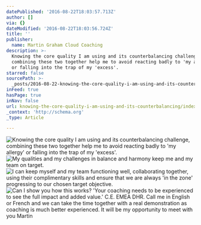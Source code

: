 ```yaml
---
datePublished: '2016-08-22T18:03:57.713Z'
author: []
via: {}
dateModified: '2016-08-22T18:03:56.724Z'
title: ''
publisher:
  name: Martin Graham Cloud Coaching
description: >-
  Knowing the core quality I am using and its counterbalancing challenge,
  combining these two together help me to avoid reacting badly to 'my allergy'
  or falling into the trap of my 'excess'.
starred: false
sourcePath: >-
  _posts/2016-08-22-knowing-the-core-quality-i-am-using-and-its-counterbalancing.md
inFeed: true
hasPage: true
inNav: false
url: knowing-the-core-quality-i-am-using-and-its-counterbalancing/index.html
_context: 'http://schema.org'
_type: Article

---
```

![Knowing the core quality I am using and its counterbalancing challenge, combining these two together help me to avoid reacting badly to 'my allergy' or falling into the trap of my 'excess'.](https://the-grid-user-content.s3-us-west-2.amazonaws.com/817a57de-89fe-4e2d-8702-96c25ad7c87e.png)
![My qualities and my challenges in balance and harmony keep me and my team on target.](https://the-grid-user-content.s3-us-west-2.amazonaws.com/bc82e80a-6223-443b-aaff-6ba386c10765.png)
![I can keep myself and my team functioning well, collaborating together, using their complimentary skills and ensure that we are always 'in the zone' progressing to our chosen target objective.](https://the-grid-user-content.s3-us-west-2.amazonaws.com/6a1996e5-a5d0-4104-aace-bfdbfc7a481c.png)
![Can I show you how this works?  'Your coaching needs to be experienced to see the full impact and added value.' C.E. EMEA DHR.  Call me in English or French and we can take the time together with a real demonstration as coaching is much better experienced.  It will be my opportunity to meet with you  Martin](https://the-grid-user-content.s3-us-west-2.amazonaws.com/99d646b7-b5c9-451a-a191-8c9b65e1f2e3.png)